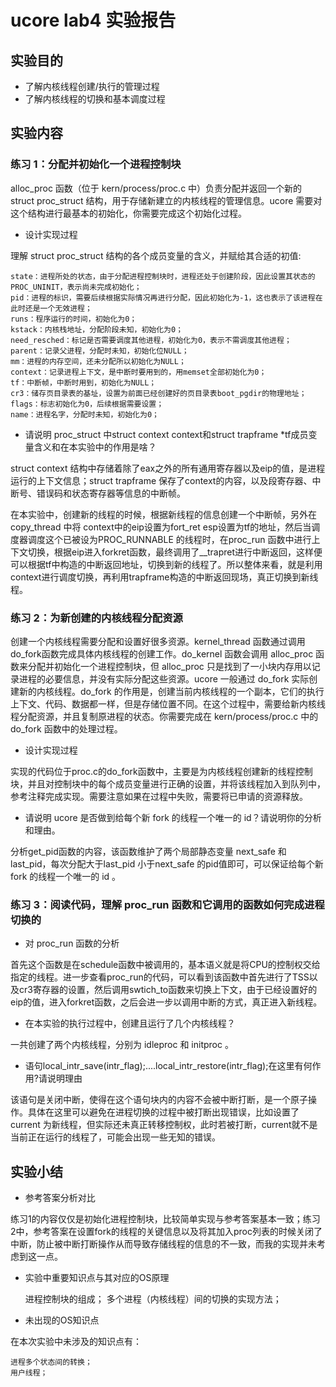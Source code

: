 # ucore lab4 实验报告

## 实验目的

- 了解内核线程创建/执行的管理过程
- 了解内核线程的切换和基本调度过程

## 实验内容

### 练习 1：分配并初始化一个进程控制块

alloc_proc 函数（位于 kern/process/proc.c 中）负责分配并返回一个新的 struct proc_struct 结构，用于存储新建立的内核线程的管理信息。ucore 需要对这个结构进行最基本的初始化，你需要完成这个初始化过程。

- 设计实现过程

理解 struct proc_struct 结构的各个成员变量的含义，并赋给其合适的初值:

    state：进程所处的状态，由于分配进程控制块时，进程还处于创建阶段，因此设置其状态的PROC_UNINIT，表示尚未完成初始化；
    pid：进程的标识，需要后续根据实际情况再进行分配，因此初始化为-1，这也表示了该进程在此时还是一个无效进程；
    runs：程序运行的时间，初始化为0；
    kstack：内核栈地址，分配阶段未知，初始化为0；
    need_resched：标记是否需要调度其他进程，初始化为0，表示不需调度其他进程；
    parent：记录父进程，分配时未知，初始化位NULL；
    mm：进程的内存空间，还未分配所以初始化为NULL；
    context：记录进程上下文，是中断时要用到的，用memset全部初始化为0；
    tf：中断帧，中断时用到，初始化为NULL；
    cr3：储存页目录表的基址，设置为前面已经创建好的页目录表boot_pgdir的物理地址；
    flags：标志初始化为0，后续根据需要设置；
    name：进程名字，分配时未知，初始化为0；

- 请说明 proc_struct 中struct context context和struct trapframe *tf成员变量含义和在本实验中的作用是啥？

struct context 结构中存储着除了eax之外的所有通用寄存器以及eip的值，是进程运行的上下文信息；struct trapframe 保存了context的内容，以及段寄存器、中断号、错误码和状态寄存器等信息的中断帧。

在本实验中，创建新的线程的时候，根据新线程的信息创建一个中断帧，另外在 copy_thread 中将 context中的eip设置为fort_ret esp设置为tf的地址，然后当调度器调度这个已被设为PROC_RUNNABLE 的线程时，在proc_run 函数中进行上下文切换，根据eip进入forkret函数，最终调用了__trapret进行中断返回，这样便可以根据tf中构造的中断返回地址，切换到新的线程了。所以整体来看，就是利用context进行调度切换，再利用trapframe构造的中断返回现场，真正切换到新线程。

### 练习 2：为新创建的内核线程分配资源

创建一个内核线程需要分配和设置好很多资源。kernel_thread 函数通过调用do_fork函数完成具体内核线程的创建工作。do_kernel 函数会调用 alloc_proc 函数来分配并初始化一个进程控制块，但 alloc_proc 只是找到了一小块内存用以记录进程的必要信息，并没有实际分配这些资源。ucore 一般通过 do_fork 实际创建新的内核线程。do_fork 的作用是，创建当前内核线程的一个副本，它们的执行上下文、代码、数据都一样，但是存储位置不同。在这个过程中，需要给新内核线程分配资源，并且复制原进程的状态。你需要完成在 kern/process/proc.c 中的 do_fork 函数中的处理过程。

- 设计实现过程

实现的代码位于proc.c的do_fork函数中，主要是为内核线程创建新的线程控制块，并且对控制块中的每个成员变量进行正确的设置，并将该线程加入到队列中，参考注释完成实现。需要注意如果在过程中失败，需要将已申请的资源释放。

- 请说明 ucore 是否做到给每个新 fork 的线程一个唯一的 id？请说明你的分析和理由。

分析get_pid函数的内容，该函数维护了两个局部静态变量 next_safe 和 last_pid，每次分配大于last_pid 小于next_safe 的pid值即可，可以保证给每个新 fork 的线程一个唯一的 id 。

### 练习 3：阅读代码，理解 proc_run 函数和它调用的函数如何完成进程切换的

- 对 proc_run 函数的分析
  
首先这个函数是在schedule函数中被调用的，基本语义就是将CPU的控制权交给指定的线程。进一步查看proc_run的代码，可以看到该函数中首先进行了TSS以及cr3寄存器的设置，然后调用swtich_to函数来切换上下文，由于已经设置好的eip的值，进入forkret函数，之后会进一步以调用中断的方式，真正进入新线程。

- 在本实验的执行过程中，创建且运行了几个内核线程？
  
一共创建了两个内核线程，分别为 idleproc 和 initproc 。

- 语句local_intr_save(intr_flag);....local_intr_restore(intr_flag);在这里有何作用?请说明理由

该语句是关闭中断，使得在这个语句块内的内容不会被中断打断，是一个原子操作。具体在这里可以避免在进程切换的过程中被打断出现错误，比如设置了current 为新线程，但实际还未真正转移控制权，此时若被打断，current就不是当前正在运行的线程了，可能会出现一些无知的错误。

## 实验小结

- 参考答案分析对比

练习1的内容仅仅是初始化进程控制块，比较简单实现与参考答案基本一致；练习2中，参考答案在设置fork的线程的关键信息以及将其加入proc列表的时候关闭了中断，防止被中断打断操作从而导致存储线程的信息的不一致，而我的实现并未考虑到这一点。   

- 实验中重要知识点与其对应的OS原理

    进程控制块的组成；
    多个进程（内核线程）间的切换的实现方法；

- 未出现的OS知识点

在本次实验中未涉及的知识点有：

    进程多个状态间的转换；
    用户线程；

